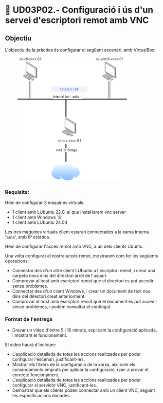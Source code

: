 # 📎 UD03P02.- Configuració i ús d'un servei d'escriptori remot amb VNC

## Objectiu

L'objectiu de la pràctica és configurar el següent escenari, amb VirtualBox:

<figure><img src="../.gitbook/assets/UD01A01.drawio.png" alt=""><figcaption></figcaption></figure>

### Requisits:

Hem de configurar 3 màquines virtuals:

* 1 client amb LUbuntu 22.0, al que instal·larem vnc server
* 1 client amb Windows 10
* 1 client amb LUbuntu 24.04

Les tres màquines virtuals client estaran connectades a la xarxa interna 'aula', amb IP estàtica.

Hem de configurar l'accés remot amb VNC, a un dels clients Ubuntu.

Una volta configurat el nostre accés remot, mostrarem com fer les següents operacions:

* Connectar des d'un altre client LUbuntu a l'escriptori remot, i crear una carpeta nova dins del directori arrel de l'usuari.
* Comprovar al host amb escriptori  remot que el directori es pot accedir sense problemes.
* Connectar des d'un client Windows, i crear un document de text nou dins del directori creat anteriorment.
* Comprovar al host amb escriptori remot que el document es pot accedir sense problemes, i podem consultar el contingut

### Format de l'entrega

* Gravar un vídeo d'entre 5 i 10 minuts, explicant la configuració aplicada, i mostrant el funcionament.&#x20;

El vídeo haurà d'incloure:

* L'explicació detallada de totes les accions realitzades per poder configurar l'escenari, justificant-les.
* Mostrar els fitxers de la configuració de la xarxa, així com els comandaments emprats per aplicar la configuració, i per a provar el correcte funcionament.
* L'explicació detallada de totes les accions realitzades per poder configurar el servidor VNC, justificant-les.
* Demostrar que els clients poden connectar amb un client VNC, seguint les especificacions donades.

